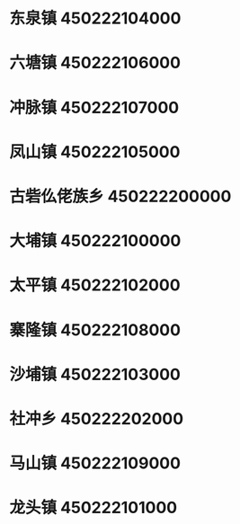 # 东泉镇 450222104000
# 六塘镇 450222106000
# 冲脉镇 450222107000
# 凤山镇 450222105000
# 古砦仫佬族乡 450222200000
# 大埔镇 450222100000
# 太平镇 450222102000
# 寨隆镇 450222108000
# 沙埔镇 450222103000
# 社冲乡 450222202000
# 马山镇 450222109000
# 龙头镇 450222101000
